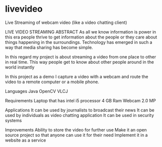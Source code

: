 livevideo
=========

Live Streaming of webcam video (like a video chatting client)

   LIVE VIDEO STREAMING
					ABSTRACT
As all we know information is power in this era people thrive to get information about the people or they care about things happening in the surroundings. Technology has emerged in such a way that media sharing has become simple.

In this regard my project is about streaming a video from one place to other in real time. This way people get to know about other people around in the world instantly

In this project as a demo I capture a video with a webcam and route the video to a remote computer or a mobile phone. 

Languages
    Java
    OpenCV
    VLCJ

Requirements
  Laptop that has
    intel i5 processor
    4 GB Ram
    Webcam 2.0 MP
   

Applications
    It can be used by journalists to broadcast their news
    It can be used by individuals as video chatting application
    It can be used in security systems

Improvements
    Ability to store the video for further use
    Make it an open source project so that anyone can use it for their need
    Implement it in a website as a service

